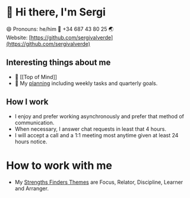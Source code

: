 # 👋 Hi there, I'm Sergi

😄 Pronouns: he/him
📲 +34 687 43 80 25
🌏 Website: [https://github.com/sergivalverde](https://github.com/sergivalverde)


## Interesting things about me
* 🧠 [[Top of Mind]]
* 📅 My [planning](../planning) including weekly tasks and quarterly goals. 


## How I work

- I enjoy and prefer working asynchronously and prefer that method of communication.
- When necessary, I answer chat requests in least that 4 hours.  
- I will accept a call and a 1:1 meeting most anytime given at least 24 hours notice. 

# [](#how-to-work-with-me)How to work with me

-   My [Strengths Finders Themes](https://www.gallup.com/cliftonstrengths/en/253715/34-cliftonstrengths-themes.aspx) are Focus, Relator, Discipline, Learner and Arranger.

